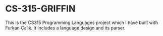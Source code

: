 # CS-315-GRIFFIN
This is the CS315 Programming Languages project which I have built with Furkan Çalık. It includes a language design and its parser.
